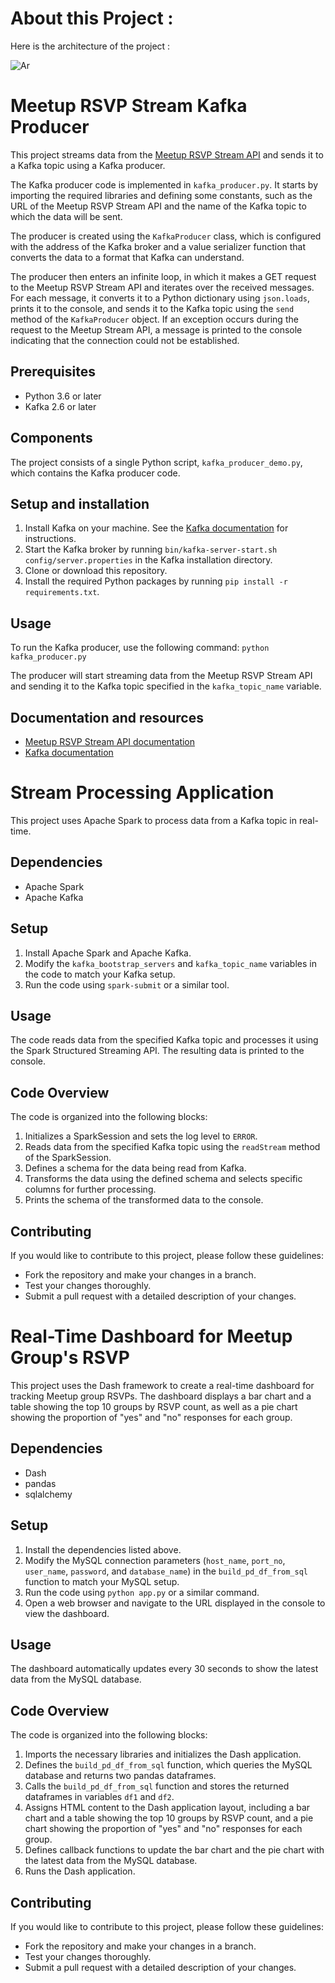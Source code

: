 # About this Project : 

Here is the architecture of the project : 

![Ar](https://user-images.githubusercontent.com/47195793/198752037-c13b6bc6-6594-4b97-89e3-dd4774dabbc6.JPG)

# Meetup RSVP Stream Kafka Producer

This project streams data from the [Meetup RSVP Stream API](https://www.meetup.com/meetup_api/docs/stream/2/rsvps/) and sends it to a Kafka topic using a Kafka producer.

The Kafka producer code is implemented in `kafka_producer.py`. It starts by importing the required libraries and defining some constants, such as the URL of the Meetup RSVP Stream API and the name of the Kafka topic to which the data will be sent.

The producer is created using the `KafkaProducer` class, which is configured with the address of the Kafka broker and a value serializer function that converts the data to a format that Kafka can understand.

The producer then enters an infinite loop, in which it makes a GET request to the Meetup RSVP Stream API and iterates over the received messages. For each message, it converts it to a Python dictionary using `json.loads`, prints it to the console, and sends it to the Kafka topic using the `send` method of the `KafkaProducer` object. If an exception occurs during the request to the Meetup Stream API, a message is printed to the console indicating that the connection could not be established.

## Prerequisites

- Python 3.6 or later
- Kafka 2.6 or later

## Components

The project consists of a single Python script, `kafka_producer_demo.py`, which contains the Kafka producer code.

## Setup and installation

1. Install Kafka on your machine. See the [Kafka documentation](https://kafka.apache.org/quickstart) for instructions.
2. Start the Kafka broker by running `bin/kafka-server-start.sh config/server.properties` in the Kafka installation directory.
3. Clone or download this repository.
4. Install the required Python packages by running `pip install -r requirements.txt`.

## Usage

To run the Kafka producer, use the following command:
`python kafka_producer.py`


The producer will start streaming data from the Meetup RSVP Stream API and sending it to the Kafka topic specified in the `kafka_topic_name` variable.

## Documentation and resources

- [Meetup RSVP Stream API documentation](https://www.meetup.com/api/general)
- [Kafka documentation](https://kafka.apache.org/documentation/)

# Stream Processing Application

This project uses Apache Spark to process data from a Kafka topic in real-time.

## Dependencies

- Apache Spark
- Apache Kafka

## Setup

1. Install Apache Spark and Apache Kafka.
2. Modify the `kafka_bootstrap_servers` and `kafka_topic_name` variables in the code to match your Kafka setup.
3. Run the code using `spark-submit` or a similar tool.

## Usage

The code reads data from the specified Kafka topic and processes it using the Spark Structured Streaming API. The resulting data is printed to the console.

## Code Overview

The code is organized into the following blocks:

1. Initializes a SparkSession and sets the log level to `ERROR`.
2. Reads data from the specified Kafka topic using the `readStream` method of the SparkSession.
3. Defines a schema for the data being read from Kafka.
4. Transforms the data using the defined schema and selects specific columns for further processing.
5. Prints the schema of the transformed data to the console.

## Contributing

If you would like to contribute to this project, please follow these guidelines:

- Fork the repository and make your changes in a branch.
- Test your changes thoroughly.
- Submit a pull request with a detailed description of your changes.

# Real-Time Dashboard for Meetup Group's RSVP

This project uses the Dash framework to create a real-time dashboard for tracking Meetup group RSVPs. The dashboard displays a bar chart and a table showing the top 10 groups by RSVP count, as well as a pie chart showing the proportion of "yes" and "no" responses for each group.

## Dependencies

- Dash
- pandas
- sqlalchemy

## Setup

1. Install the dependencies listed above.
2. Modify the MySQL connection parameters (`host_name`, `port_no`, `user_name`, `password`, and `database_name`) in the `build_pd_df_from_sql` function to match your MySQL setup.
3. Run the code using `python app.py` or a similar command.
4. Open a web browser and navigate to the URL displayed in the console to view the dashboard.

## Usage

The dashboard automatically updates every 30 seconds to show the latest data from the MySQL database.

## Code Overview

The code is organized into the following blocks:

1. Imports the necessary libraries and initializes the Dash application.
2. Defines the `build_pd_df_from_sql` function, which queries the MySQL database and returns two pandas dataframes.
3. Calls the `build_pd_df_from_sql` function and stores the returned dataframes in variables `df1` and `df2`.
4. Assigns HTML content to the Dash application layout, including a bar chart and a table showing the top 10 groups by RSVP count, and a pie chart showing the proportion of "yes" and "no" responses for each group.
5. Defines callback functions to update the bar chart and the pie chart with the latest data from the MySQL database.
6. Runs the Dash application.

## Contributing

If you would like to contribute to this project, please follow these guidelines:

- Fork the repository and make your changes in a branch.
- Test your changes thoroughly.
- Submit a pull request with a detailed description of your changes.

